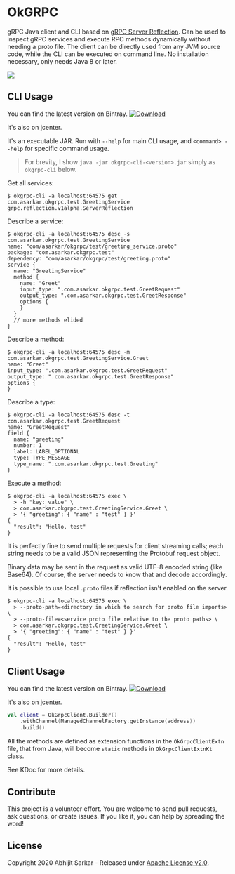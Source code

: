 # OkGRPC

gRPC Java client and CLI based on [gRPC Server Reflection](https://github.com/grpc/grpc/blob/master/doc/server-reflection.md).
Can be used to inspect gRPC services and execute RPC methods dynamically without needing a proto file. The client can
be directly used from any JVM source code, while the CLI can be executed on command line. No installation necessary,
only needs Java 8 or later.

[![](https://github.com/asarkar/okgrpc/workflows/CI%20Pipeline/badge.svg)](https://github.com/asarkar/okgrpc/actions?query=workflow%3A%22CI+Pipeline%22)


## CLI Usage

You can find the latest version on Bintray. [ ![Download](https://api.bintray.com/packages/asarkar/mvn/com.asarkar.grpc%3Aokgrpc-cli/images/download.svg) ](https://bintray.com/asarkar/mvn/com.asarkar.grpc%3Aokgrpc-cli/_latestVersion)

It's also on jcenter.

It's an executable JAR. Run with `--help` for main CLI usage, and `<command> --help` for specific command usage.

> For brevity, I show `java -jar okgrpc-cli-<version>.jar` simply as `okgrpc-cli` below.

Get all services:
```
$ okgrpc-cli -a localhost:64575 get
com.asarkar.okgrpc.test.GreetingService
grpc.reflection.v1alpha.ServerReflection
```

Describe a service:
```
$ okgrpc-cli -a localhost:64575 desc -s com.asarkar.okgrpc.test.GreetingService
name: "com/asarkar/okgrpc/test/greeting_service.proto"
package: "com.asarkar.okgrpc.test"
dependency: "com/asarkar/okgrpc/test/greeting.proto"
service {
  name: "GreetingService"
  method {
    name: "Greet"
    input_type: ".com.asarkar.okgrpc.test.GreetRequest"
    output_type: ".com.asarkar.okgrpc.test.GreetResponse"
    options {
    }
  }
  // more methods elided
}
```
Describe a method:
```
$ okgrpc-cli -a localhost:64575 desc -m com.asarkar.okgrpc.test.GreetingService.Greet
name: "Greet"
input_type: ".com.asarkar.okgrpc.test.GreetRequest"
output_type: ".com.asarkar.okgrpc.test.GreetResponse"
options {
}
```

Describe a type:
```
$ okgrpc-cli -a localhost:64575 desc -t com.asarkar.okgrpc.test.GreetRequest
name: "GreetRequest"
field {
  name: "greeting"
  number: 1
  label: LABEL_OPTIONAL
  type: TYPE_MESSAGE
  type_name: ".com.asarkar.okgrpc.test.Greeting"
}
```

Execute a method:
```
$ okgrpc-cli -a localhost:64575 exec \
  > -h "key: value" \
  > com.asarkar.okgrpc.test.GreetingService.Greet \
  > '{ "greeting": { "name" : "test" } }'
{
  "result": "Hello, test"
}
```

It is perfectly fine to send multiple requests for client streaming calls; each string needs to be a valid JSON 
representing the Protobuf request object.

Binary data may be sent in the request as valid UTF-8 encoded string (like Base64). Of course, the server needs to 
know that and decode accordingly.

It is possible to use local `.proto` files if reflection isn't enabled on the server.
```
$ okgrpc-cli -a localhost:64575 exec \
  > --proto-path=<directory in which to search for proto file imports> \
  > --proto-file=<service proto file relative to the proto paths> \
  > com.asarkar.okgrpc.test.GreetingService.Greet \
  > '{ "greeting": { "name" : "test" } }'
{
  "result": "Hello, test"
}
```

## Client Usage

You can find the latest version on Bintray. [ ![Download](https://api.bintray.com/packages/asarkar/mvn/com.asarkar.grpc%3Aokgrpc-client/images/download.svg) ](https://bintray.com/asarkar/mvn/com.asarkar.grpc%3Aokgrpc-client/_latestVersion)

It's also on jcenter.

```kotlin
val client = OkGrpcClient.Builder()
    .withChannel(ManagedChannelFactory.getInstance(address))
    .build()
```

All the methods are defined as extension functions in the `OkGrpcClientExtn` file, that from Java, will become `static`
methods in `OkGrpcClientExtnKt` class.

See KDoc for more details.

## Contribute

This project is a volunteer effort. You are welcome to send pull requests, ask questions, or create issues.
If you like it, you can help by spreading the word!

## License

Copyright 2020 Abhijit Sarkar - Released under [Apache License v2.0](LICENSE).
